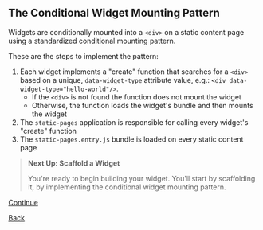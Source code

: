 ##  The Conditional Widget Mounting Pattern

Widgets are conditionally mounted into a `<div>` on a static content page using a standardized conditional mounting pattern.

These are the steps to implement the pattern:

1.  Each widget implements a "create" function that searches for a `<div>` based on a unique, `data-widget-type` attribute value, e.g.: `<div data-widget-type="hello-world"/>`.
    *  If the `<div>` is not found the function does not mount the widget
    *  Otherwise, the function loads the widget's bundle and then mounts the widget
2.  The `static-pages` application is responsible for calling every widget's "create" function
3.  The `static-pages.entry.js` bundle is loaded on every static content page

>  **Next Up: Scaffold a Widget**
> 
> You're ready to begin building your widget. You'll start by scaffolding it, by implementing the conditional widget mounting pattern.

[Continue]()

[Back]()
